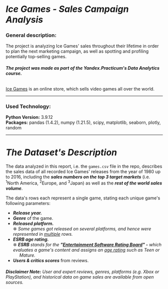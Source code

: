 # ***Ice Games - Sales Campaign Analysis***

### **General description:**
The project is analyzing Ice Games' sales throughout their lifetime in order to plan the next marketing campaign, as well as spotting and profiling potentially top-selling games. <br>

###### ***The project was made as part of the Yandex.Practicum's Data Analytics course.***

[Ice Games](https://www.icegame.com/home) is an online store, which sells video games all over the world.

---
### Used Technology:
**Python Version:** 3.9.12 <br>
**Packages:** pandas (1.4.2), numpy (1.21.5), scipy, matplotlib, seaborn, plotly, random

---------------------------------------------------------------------------------------------------------------------------------------------------------------------
# ***The Dataset's Description***

The data analyzed in this report, i.e. the `games.csv` file in the repo, describes the sales data of all recorded Ice Games' releases from the year of $1980$ up to $2016$, including the ***sales numbers on the top 3 target markets*** (i.e. <sup>1</sup>North America, <sup>2</sup>Europe, and <sup>3</sup>Japan) as well as the ***rest of the world sales volume***.

The data's rows each represent a single game, stating each unique game's following parameters:
- ***Release year.***
- ***Genre*** of the game.
- ***Released platform.***<br>
  ✲ *Some games got released on several platforms, and hence were represented in <ins>multiple</ins> rows.*
- ***ESRB age rating.*** <br>
  ✲ ***ESRB*** *stands for the* ***"[Entertainment Software Rating Board](https://www.esrb.org/)" -*** *which evaluates a game's content and assigns an [age rating](https://www.esrb.org/ratings-guide/) such as Teen or <img src=dot.gif height=1 width=20>Mature.*<br>  
- ***Users & critics scores*** from reviews.



###### ***Disclaimer Note:*** *User and expert reviews, genres, platforms (e.g. Xbox or PlayStation), and historical data on game sales are available from open sources.*


